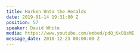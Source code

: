 ```yaml
---
title: Harken Unto the Heralds
date: 2019-01-14 19:31:00 Z
position: 57
speaker: David White
media: https://www.youtube.com/embed/pdQ_KxOQsME
message_date: 2018-12-23 00:00:00 Z
---
```


